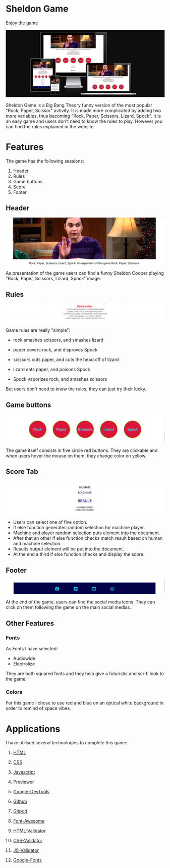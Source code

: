 # Sheldon Game

[Enjoy the game](https://b4yt1c0l.github.io/sheldon_game/)

![Responsice Mockup](https://github.com/b4yt1c0l/sheldon_game/blob/main/docs/images/sheldon-preview.PNG)

Sheldon Game is a Big Bang Theory funny version of the most popular "Rock, Paper, Scissor" avtivity. It is made more complicated by adding two more variables, thus becoming "Rock, Paper, Scissors, Lizard, Spock".
It is an easy game and users don't need to know the rules to play. However you can find the rules explained in the website.

# Features

The game has the following sessions:

1. Header
2. Rules
3. Game buttons
4. Score
5. Footer

## Header

![Responsice Mockup](https://github.com/b4yt1c0l/sheldon_game/blob/main/docs/images/sheldon-header.PNG)

As presentation of the game users can find a funny Sheldon Cooper playing "Rock, Paper, Scissors, Lizard, Spock" image.

## Rules

![Responsice Mockup](https://github.com/b4yt1c0l/sheldon_game/blob/main/docs/images/sheldon-rules.PNG)

Game rules are really "simple":

- rock smashes scissors, and smashes lizard

- paper covers rock, and disproves Spock

- scissors cuts paper, and cuts the head off of lizard

- lizard eats paper, and poisons Spock

- Spock vaporizes rock, and smashes scissors

But users don't need to know the rules, they can just try their lucky.

## Game buttons

![Responsice Mockup](https://github.com/b4yt1c0l/sheldon_game/blob/main/docs/images/sheldon-game-buttons.PNG)

The game itself consists in five circle red buttons. They are clickable and when users hover the mouse on them, they change color on yellow.

## Score Tab

![Responsice Mockup](https://github.com/b4yt1c0l/sheldon_game/blob/main/docs/images/sheldon-score.PNG)

- Users can select one of five option. 
- If else function generates random selection for machine player.
- Machine and player random selection puts element into the document.
- After that an other if else function checks match result based on human and machine selection.
- Results output element will be put into the document.
- At the end a third if else function checks and display the score.

## Footer

![Responsice Mockup](https://github.com/b4yt1c0l/sheldon_game/blob/main/docs/images/sheldon-footer.PNG)

At the end of the game, users can find the social media icons. They can click on them following the game on the main social medias.

## Other Features

### Fonts

As Fonts I have selected:

- Audiowide
- Electrolize

They are both squared fonts and they help give a futuristic and sci-fi look to the game.

### Colors

For this game I chose to use red and blue on an optical white background in order to remind of space vibes.

# Applications

I have utilised several technologies to complete this game:

1.  [HTML](https://www.w3schools.com/html/)

2.  [CSS](https://www.w3schools.com/css/default.asp)

3.  [Javascript](https://www.w3schools.com/js/)

4.  [Previewer](https://ui.dev/amiresponsive)

5.  [Google-DevTools](https://developer.chrome.com/docs/devtools/)

6.  [Github](https://github.com/)

7.  [Gitpod](https://gitpod.io/)

8.  [Font-Awesome](https://fontawesome.com/start)

8.  [HTML-Validator](https://validator.w3.org/)

9.  [CSS-Validator](https://jigsaw.w3.org/css-validator/)

10. [JS-Validator](https://jshint.com/)

11. [Google-Fonts](https://fonts.google.com/)


